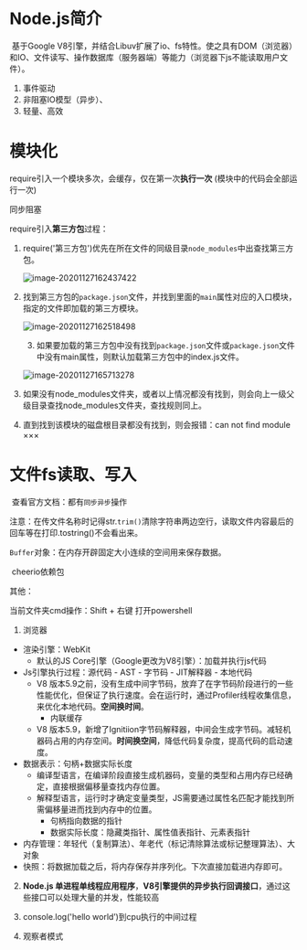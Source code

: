 # Node.js简介

​	基于Google V8引擎，并结合Libuv扩展了io、fs特性。使之具有DOM（浏览器）和IO、文件读写、操作数据库（服务器端）等能力（浏览器下js不能读取用户文件）。

1. 事件驱动
2. 非阻塞IO模型（异步）、
3. 轻量、高效

#  模块化

require引入一个模块多次，会缓存，仅在第一次**执行一次** (模块中的代码会全部运行一次)

同步阻塞

require引入**第三方包**过程：

 1. require('第三方包')优先在所在文件的同级目录`node_modules`中出查找第三方包。

    ![image-20201127162437422](C:\Users\25681\AppData\Roaming\Typora\typora-user-images\image-20201127162437422.png)

 2. 找到第三方包的`package.json`文件，并找到里面的`main`属性对应的入口模块，指定的文件即加载的第三方模块。

    ![image-20201127162518498](C:\Users\25681\AppData\Roaming\Typora\typora-user-images\image-20201127162518498.png)

	3. 如果要加载的第三方包中没有找到`package.json`文件或`package.json`文件中没有main属性，则默认加载第三方包中的index.js文件。

    ![image-20201127165713278](C:\Users\25681\AppData\Roaming\Typora\typora-user-images\image-20201127165713278.png)

4. 如果没有node_modules文件夹，或者以上情况都没有找到，则会向上一级父级目录查找node_modules文件夹，查找规则同上。
5. 直到找到该模块的磁盘根目录都没有找到，则会报错：can not find module ×××

# 文件fs读取、写入

​	查看官方文档：都有`同步异步`操作

​	注意：在传文件名称时记得str.`trim()`清除字符串两边空行，读取文件内容最后的回车等在打印.tostring()不会看出来。

​	  `Buffer`对象：在内存开辟固定大小连续的空间用来保存数据。

​	cheerio依赖包

其他：

当前文件夹cmd操作：Shift + 右键 打开powershell













1. 浏览器

* 渲染引擎：WebKit
  * 默认的JS Core引擎（Google更改为V8引擎）：加载并执行js代码
* Js引擎执行过程：源代码 - AST - 字节码 - JIT解释器 - 本地代码
  * V8 版本5.9之前，没有生成中间字节码，放弃了在字节码阶段进行的一些性能优化，但保证了执行速度。会在运行时，通过Profiler线程收集信息，来优化本地代码。**空间换时间**。
    * 内联缓存
  * V8 版本5.9，新增了Ignitiion字节码解释器，中间会生成字节码。减轻机器码占用的内存空间。**时间换空间**，降低代码复杂度，提高代码的启动速度。
* 数据表示：句柄+数据实际长度
  * 编译型语言，在编译阶段直接生成机器码，变量的类型和占用内存已经确定，直接根据偏移量查找内存位置。
  * 解释型语言，运行时才确定变量类型，JS需要通过属性名匹配才能找到所需偏移量进而找到内存中的位置。
    * 句柄指向数据的指针
    * 数据实际长度：隐藏类指针、属性值表指针、元素表指针
* 内存管理：年轻代（复制算法）、年老代（标记清除算法或标记整理算法）、大对象
* 快照：将数据加载之后，将内存保存并序列化。下次直接加载进内存即可。

2. **Node.js 单进程单线程应用程序**，**V8引擎提供的异步执行回调接口**，通过这些接口可以处理大量的并发，性能较高



3. console.log('hello world’)到cpu执行的中间过程
4. 观察者模式
































